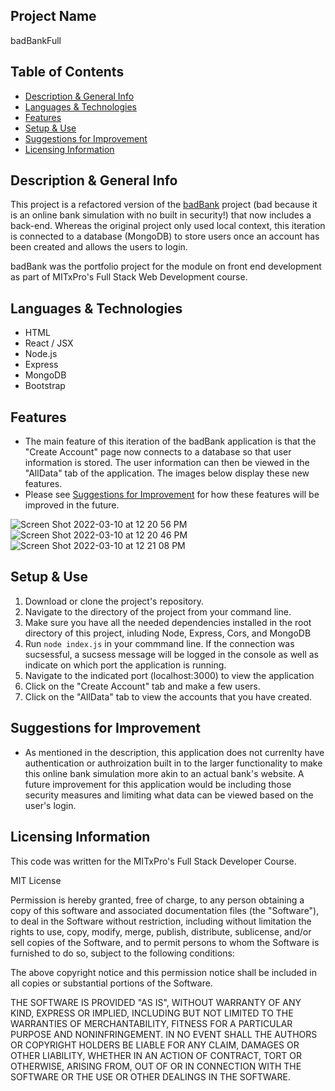 ## Project Name
badBankFull

## Table of Contents
 - [Description & General Info](https://github.com/briennekordis/badBankFull#description--general-info)
 - [Languages & Technologies](https://github.com/briennekordis/badBankFull#languages--technologies)
 - [Features](https://github.com/briennekordis/badBankFull#features)
 - [Setup & Use](https://github.com/briennekordis/badBankFull#setup--use)
 - [Suggestions for Improvement](https://github.com/briennekordis/badBankFull#suggestions-for-improvement)
 - [Licensing Information](https://github.com/briennekordis/badBankFull#licensing-information)
 
## Description & General Info
This project is a refactored version of the [badBank](https://github.com/briennekordis/badBank/blob/main/README.md#description--general-info) project (bad because it is an online bank simulation with no built in security!) that now includes a back-end. Whereas the original project only used local context, this iteration
is connected to a database (MongoDB) to store users once an account has been created and allows the users to login. 

badBank was the portfolio project for the module on front end development as part of MITxPro's Full Stack Web Development course.

## Languages & Technologies
- HTML
- React / JSX
- Node.js
- Express
- MongoDB
- Bootstrap

## Features 
- The main feature of this iteration of the badBank application is that the "Create Account" page now connects to a database so that user information is stored. 
The user information can then be viewed in the "AllData" tab of the application. The images below display these new features.
- Please see [Suggestions for Improvement](https://github.com/briennekordis/badBankFull#suggestions-for-improvement) for how these features will be improved in the future. 

![Screen Shot 2022-03-10 at 12 20 56 PM](https://user-images.githubusercontent.com/87245718/157723794-49693be8-58b8-4416-8b0b-1ca6f50156c5.png)
![Screen Shot 2022-03-10 at 12 20 46 PM](https://user-images.githubusercontent.com/87245718/157723816-769b469b-25ce-4300-a7fa-ccbdc8e9e74e.png)
![Screen Shot 2022-03-10 at 12 21 08 PM](https://user-images.githubusercontent.com/87245718/157723832-f3518be1-86ab-4a2a-926e-da78dad7d401.png)


## Setup & Use
1. Download or clone the project's repository. 
3. Navigate to the directory of the project from your command line. 
4. Make sure you have all the needed dependencies installed in the root directory of this project, inluding Node, Express, Cors, and MongoDB
5. Run `node index.js` in your commmand line. If the connection was sucsessful, a sucsess message will be logged in the console as well as indicate on which port the application is running.
6. Navigate to the indicated port (localhost:3000) to view the application
7. Click on the  "Create Account" tab and make a few users. 
8. Click on the "AllData" tab to view the accounts that you have created. 

## Suggestions for Improvement
- As mentioned in the description, this application does not currenlty have authentication or authroization built in to the larger functionality to make this online bank simulation more akin to
 an actual bank's website. A future improvement for this application would be including those security measures and limiting what data can be viewed based on the user's login.

## Licensing Information
This code was written for the MITxPro's Full Stack Developer Course.

MIT License

Permission is hereby granted, free of charge, to any person obtaining a copy of this software and associated documentation files (the "Software"), to deal in the Software without restriction, including without limitation the rights to use, copy, modify, merge, publish, distribute, sublicense, and/or sell copies of the Software, and to permit persons to whom the Software is furnished to do so, subject to the following conditions:

The above copyright notice and this permission notice shall be included in all copies or substantial portions of the Software.

THE SOFTWARE IS PROVIDED "AS IS", WITHOUT WARRANTY OF ANY KIND, EXPRESS OR IMPLIED, INCLUDING BUT NOT LIMITED TO THE WARRANTIES OF MERCHANTABILITY, FITNESS FOR A PARTICULAR PURPOSE AND NONINFRINGEMENT. IN NO EVENT SHALL THE AUTHORS OR COPYRIGHT HOLDERS BE LIABLE FOR ANY CLAIM, DAMAGES OR OTHER LIABILITY, WHETHER IN AN ACTION OF CONTRACT, TORT OR OTHERWISE, ARISING FROM, OUT OF OR IN CONNECTION WITH THE SOFTWARE OR THE USE OR OTHER DEALINGS IN THE SOFTWARE.
